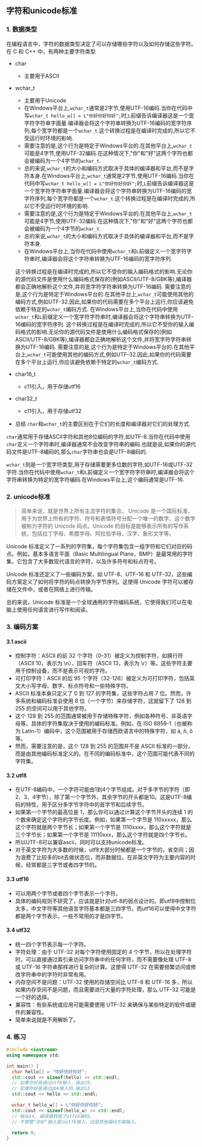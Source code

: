 ## 字符和unicode标准

### 1. 数据类型
在编程语言中，字符的数据类型决定了可以存储哪些字符以及如何存储这些字符。
在 C 和 C++ 中，有两种主要字符类型
* char
    * 主要用于ASCII
* wchar_t
    * 主要用于Unicode
    * 在Windows平台上,`wchar_t`通常是2字节,使用UTF-16编码.当你在代码中写`wchar_t hello_w[] = L"你好你好你好";`时,`L`前缀告诉编译器这是一个宽字符字符串字面量.编译器会将这个字符串转换为UTF-16编码的宽字符序列,每个宽字符都是一个`wchar_t`.这个转换过程是在编译时完成的,所以它不受运行时环境的影响.
    * 需要注意的是,这个行为是特定于Windows平台的.在其他平台上,`wchar_t`可能是4字节,使用UTF-32编码.在这种情况下,"你"和"好"这两个字符也都会被编码为一个4字节的`wchar_t`.
    * 总的来说,`wchar_t`的大小和编码方式取决于具体的编译器和平台,而不是字符本身.在Windows平台上,`wchar_t`通常是2字节,使用UTF-16编码.当你在代码中写`wchar_t hello_w[] = L"你好你好你好";`时,`L`前缀告诉编译器这是一个宽字符字符串字面量.编译器会将这个字符串转换为UTF-16编码的宽字符序列,每个宽字符都是一个`wchar_t`.这个转换过程是在编译时完成的,所以它不受运行时环境的影响.
    * 需要注意的是,这个行为是特定于Windows平台的.在其他平台上,`wchar_t`可能是4字节,使用UTF-32编码.在这种情况下,"你"和"好"这两个字符也都会被编码为一个4字节的`wchar_t`.
    * 总的来说,`wchar_t`的大小和编码方式取决于具体的编译器和平台,而不是字符本身.
    * 在Windows平台上,当你在代码中使用`wchar_t`和`L`前缀定义一个宽字符字符串时,编译器会将这个字符串转换为UTF-16编码的宽字符序列.
    
    这个转换过程是在编译时完成的,所以它不受你的输入编码格式的影响.无论你的源代码文件是使用什么编码格式保存的(例如ASCII/UTF-8/GBK等),编译器都会正确地解析这个文件,并将宽字符字符串转换为UTF-16编码.
    需要注意的是,这个行为是特定于Windows平台的.在其他平台上,`wchar_t`可能使用其他的编码方式,例如UTF-32.因此,如果你的代码需要在多个平台上运行,你应该避免依赖于特定的`wchar_t`编码方式.
    在Windows平台上,当你在代码中使用`wchar_t`和`L`前缀定义一个宽字符字符串时,编译器会将这个字符串转换为UTF-16编码的宽字符序列.
    这个转换过程是在编译时完成的,所以它不受你的输入编码格式的影响.无论你的源代码文件是使用什么编码格式保存的(例如ASCII/UTF-8/GBK等),编译器都会正确地解析这个文件,并将宽字符字符串转换为UTF-16编码.
    需要注意的是,这个行为是特定于Windows平台的.在其他平台上,`wchar_t`可能使用其他的编码方式,例如UTF-32.因此,如果你的代码需要在多个平台上运行,你应该避免依赖于特定的`wchar_t`编码方式.

* char16_t
    * c11引入，用于存储utf16
* char32_t
    * c11引入，用于存储utf32

* 总结
`char`和`wchar_t`的主要区别在于它们的长度和编译器对它们的处理方式.

`char`通常用于存储ASCII字符和其他8位编码的字符,如UTF-8.当你在代码中使用`char`定义一个字符串时,编译器通常不会改变字符串的编码.也就是说,如果你的源代码文件是UTF-8编码的,那么`char`字符串也会是UTF-8编码的.

`wchar_t`则是一个宽字符类型,用于存储需要更多位数的字符,如UTF-16或UTF-32字符.当你在代码中使用`wchar_t`和`L`前缀定义一个宽字符字符串时,编译器会将这个字符串转换为特定的宽字符编码.在Windows平台上,这个编码通常是UTF-16.

### 2. unicode标准
> 简单来说，就是世界上所有主流字符的集合。
Unicode 是一个国际标准，用于为世界上所有的字符、符号和表情符号分配一个唯一的数字。这个数字被称为字符的 Unicode 码点。Unicode 的目标是能够表示所有的写作系统，包括拉丁字母、希腊字母、阿拉伯字母、汉字、象形文字等。

Unicode 标准定义了一系列的字符集，每个字符集包含一组字符和它们对应的码点。例如，基本多语言平面（Basic Multilingual Plane，BMP）是最常用的字符集，它包含了大多数现代语言的字符，以及许多符号和标点符号。

Unicode 标准还定义了一些编码方案，如 UTF-8、UTF-16 和 UTF-32，这些编码方案定义了如何将字符的码点转换为字节序列。这使得 Unicode 字符可以被存储在文件中，或者在网络上进行传输。

总的来说，Unicode 标准是一个全球通用的字符编码系统，它使得我们可以在电脑上使用任何语言进行写作和阅读。

### 3. 编码方案
#### 3.1 ascii
* 控制字符：ASCII 的前 32 个字符（0-31）被定义为控制字符，如换行符（ASCII 10，表示为 \n）、回车符（ASCII 13，表示为 \r）等。这些字符主要用于控制设备，而不是表示可视的字符。
* 可打印字符：ASCII 的后 95 个字符（32-126）被定义为可打印字符，包括英文大小写字母、数字、标点符号和一些特殊字符。
* ASCII 标准本身只定义了 0 到 127 的字符集，这些字符占用 7 位。然而，许多系统和编码标准会使用 8 位（一个字节）来存储字符，这就留下了 128 到 255 的空间可以用于其他字符。
* 这个 128 到 255 的范围通常被用于存储特殊字符，例如各种符号、非英语字母等。具体的字符集取决于使用的编码标准。例如，在 ISO 8859-1（也被称为 Latin-1）编码中，这个范围被用于存储西欧语言中的特殊字符，如 á, ñ, ô 等。
* 然而，需要注意的是，这个 128 到 255 的范围并不是 ASCII 标准的一部分，而是由其他编码标准定义的。在不同的编码标准中，这个范围可能代表不同的字符集。

#### 3.2 utf8
* 在UTF-8编码中，一个字符可能由1到4个字节组成。对于多字节的字符（即2、3、4字节），除了第一个字节外，其余字节的开头都是10。这是UTF-8编码的特性，用于区分多字节字符中的首字节和后续字节。
* 如果第一个字节的最高位是 1，那么你可以通过计算这个字节开头的连续 1 的个数来确定这个字符的字节长度。例如，如果第一个字节是 110xxxxx，那么这个字符就是两个字节长；如果第一个字节是 1110xxxx，那么这个字符就是三个字节长；如果第一个字节是 11110xxx，那么这个字符就是四个字节长。
* 所以UTF-8可以兼容ascii，同时可以支持unicode标准。
* 对于英文字符为大多数的时候，utf8大部分时候都是一个字节的，省空间；因为浪费了比较多的bit去做状态位，而非数据位。在非英文字符为主要内容的时候，经常都是三字节或者四字节的。

#### 3.3 utf16
* 可以用两个字节或者四个字节表示一个字符。
* 具体的编码规则不研究了，应该就是针对utf-8的弱点设计的。即utf8中控制位太多，中文字符等其他语言字符基本都是三四字节。而utf16可以使得中文字符都是两个字节表示，一些不常用的才是四字节。

#### 3.4 utf32
* 统一四个字节表示每一个字符。
* 字符处理：由于 UTF-32 对每个字符使用固定的 4 个字节，所以在处理字符时，可以直接通过索引来访问字符串中的任何字符，而不需要像处理 UTF-8 或 UTF-16 字符串那样进行复杂的计算。这使得 UTF-32 在需要频繁访问或修改字符串中的字符时非常有用。
* 内存空间不是问题：UTF-32 使用的存储空间比 UTF-8 和 UTF-16 多，所以如果内存空间不是问题，而且需要进行大量的字符处理，那么 UTF-32 可能是一个好的选择。
* 兼容性：有些系统或应用可能需要使用 UTF-32 来确保与某些特定的软件或硬件的兼容性。
* 简单来说就是不用解析了。


### 4. 练习

```cpp
#include <iostream>
using namespace std;

int main() {
  char hello[] = "你好你好你好";
  std::cout << sizeof(hello) << std::endl; 
  // 如果你好是通过utf8输入，输出19。
  // 如果你好是通过gbk输入的,输出13
  std::cout << hello << std::endl;

  wchar_t hello_w[] = L"你好你好你好";
  std::cout << sizeof(hello_w) << std::endl; 
  // 输出14, 编译器转成了utf16编码。
  // 不管管"你好"输入是以utf8输入，还是其他编码方案输入。

  return 0;
}
```

